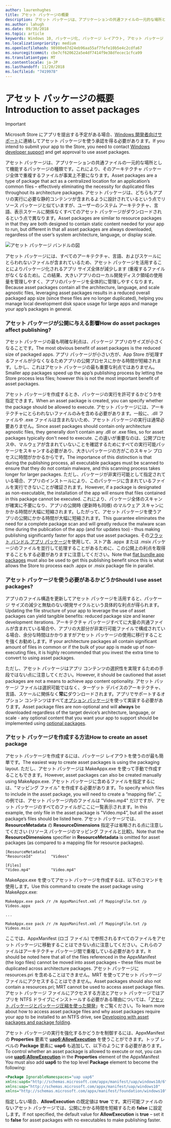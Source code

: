 ```yaml
---
author: laurenhughes
title: アセット パッケージの概要
description: アセット パッケージは、アプリケーションの共通ファイルの一元的な場所として機能するパッケージの種類です。これにより、そのアーキテクチャ パッケージ全体で重複するファイルが事実上不要になります。
ms.author: lahugh
ms.date: 09/30/2018
ms.topic: article
keywords: Windows 10, パッケージ化, パッケージ レイアウト, アセット パッケージ
ms.localizationpriority: medium
ms.openlocfilehash: 98980e67d24eb96aa55af7fefe10b5e4c2cdfa67
ms.sourcegitcommit: cbe7cf620622a5e4df7414f9e38dfecec1cfca99
ms.translationtype: MT
ms.contentlocale: ja-JP
ms.lasthandoff: 11/20/2018
ms.locfileid: "7419978"
---
```

# <a name="introduction-to-asset-packages"></a><span data-ttu-id="28968-104">アセット パッケージの概要</span><span class="sxs-lookup"><span data-stu-id="28968-104">Introduction to asset packages</span></span>

> [!IMPORTANT]
> <span data-ttu-id="28968-105">Microsoft Store にアプリを提出する予定がある場合、[Windows 開発者向けサポート](https://developer.microsoft.com/windows/support)に連絡してアセット パッケージを使う承認を得る必要があります。</span><span class="sxs-lookup"><span data-stu-id="28968-105">If you intend to submit your app to the Store, you need to contact [Windows developer support](https://developer.microsoft.com/windows/support) and get approval to use asset packages.</span></span>

<span data-ttu-id="28968-106">アセット パッケージは、アプリケーションの共通ファイルの一元的な場所として機能するパッケージの種類です。これにより、そのアーキテクチャ パッケージ全体で重複するファイルが事実上不要になります。</span><span class="sxs-lookup"><span data-stu-id="28968-106">Asset packages are a type of package that act as a centralized location for an application’s common files – effectively eliminating the necessity for duplicated files throughout its architecture packages.</span></span> <span data-ttu-id="28968-107">アセット パッケージは、どちらもアプリの実行に必要な静的コンテンツが含まれるように設計されているという点でリソース パッケージと似ていますが、ユーザーのシステム アーキテクチャ、言語、表示スケールに関係なくすべてのアセット パッケージがダウンロードされるという点で異なります。</span><span class="sxs-lookup"><span data-stu-id="28968-107">Asset packages are similar to resource packages in that they are both designed to contain static content needed for your app to run, but different in that all asset packages are always downloaded, regardless of the user’s system architecture, language, or display scale.</span></span>

![アセット パッケージ バンドルの図](images/primary-bundle.png)

<span data-ttu-id="28968-109">アセット パッケージには、すべてのアーキテクチャ、言語、およびスケールにとらわれないファイルが含まれているため、アセット パッケージを活用することによりパッケージ化されるアプリ サイズ全体が減少します (重複するファイルがなくなるため)。この結果、大きいアプリのローカル開発ディスク領域の使用量を管理しやすく、アプリのパッケージを全体的に管理しやすくなります。</span><span class="sxs-lookup"><span data-stu-id="28968-109">Because asset packages contain all the architecture, language, and scale agnostic files, leveraging asset packages results in a reduced overall packaged app size (since these files are no longer duplicated), helping you manage local development disk space usage for large apps and manage your app’s packages in general.</span></span> 

### <a name="how-do-asset-packages-affect-publishing"></a><span data-ttu-id="28968-110">アセット パッケージが公開に与える影響</span><span class="sxs-lookup"><span data-stu-id="28968-110">How do asset packages affect publishing?</span></span>
<span data-ttu-id="28968-111">アセット パッケージの最も明確な利点は、パッケージ アプリのサイズが小さくなることです。</span><span class="sxs-lookup"><span data-stu-id="28968-111">The most obvious benefit of asset packages is the reduced size of packaged apps.</span></span> <span data-ttu-id="28968-112">アプリ パッケージが小さい方が、App Store が処理するファイルが少なくなるためアプリの公開プロセスにかかる時間が短縮されます。しかし、これはアセット パッケージの最も重要な利点ではありません。</span><span class="sxs-lookup"><span data-stu-id="28968-112">Smaller app packages speed up the app’s publishing process by letting the Store process less files; however this is not the most important benefit of asset packages.</span></span>

<span data-ttu-id="28968-113">アセット パッケージを作成するとき、パッケージの実行を許可するかどうかを指定できます。</span><span class="sxs-lookup"><span data-stu-id="28968-113">When an asset package is created, you can specify whether the package should be allowed to execute.</span></span> <span data-ttu-id="28968-114">アセット パッケージには、アーキテクチャにとらわれないファイルのみを含める必要があります。一般に、.dll ファイルや .exe ファイルは含まれないため、アセット パッケージの実行は通常必要ありません。</span><span class="sxs-lookup"><span data-stu-id="28968-114">Since asset packages should contain only architecture agnostic files, they generally don't contain any .dll or .exe files, so for asset packages typically don't need to execute.</span></span> <span data-ttu-id="28968-115">この違いが重要なのは、公開プロセス中、マルウェアが含まれていないことを確認するためにすべての実行可能パッケージをスキャンする必要があり、大きいパッケージの方がこのスキャン プロセスに時間がかかるからです。</span><span class="sxs-lookup"><span data-stu-id="28968-115">The importance of this distinction is that during the publishing process, all executable packages must be scanned to ensure that they do not contain malware, and this scanning process takes longer for larger packages.</span></span> <span data-ttu-id="28968-116">ただし、パッケージが非実行可能として指定されている場合、アプリのインストールにより、このパッケージに含まれているファイルを実行できないことが確証されます。</span><span class="sxs-lookup"><span data-stu-id="28968-116">However, if a package is designated as non-executable, the installation of the app will ensure that files contained in this package cannot be executed.</span></span> <span data-ttu-id="28968-117">これにより、パッケージ全体のスキャンが確実に不要になり、アプリの公開時 (更新時も同様) のマルウェア スキャンにかかる時間が大幅に短縮されます。したがって、アセット パッケージを使うアプリの公開にかかる時間が大幅に短縮されます。</span><span class="sxs-lookup"><span data-stu-id="28968-117">This guarantee eliminates the need for a complete package scan and will greatly reduce the malware scan time during the publication of the app (and for updates too) - thus making publishing significantly faster for apps that use asset packages.</span></span> <span data-ttu-id="28968-118">その[フラット バンドル アプリ パッケージ](flat-bundles.md)を使用して、ストア各 .appx または .msix パッケージのファイルを並行して処理することがあるために、この公開上の利点を取得することもする必要がありますに注意してください。</span><span class="sxs-lookup"><span data-stu-id="28968-118">Note that [flat bundle app packages](flat-bundles.md) must also be used to get this publishing benefit since this is what allows the Store to process each .appx or .msix package file in parallel.</span></span> 


### <a name="should-i-use-asset-packages"></a><span data-ttu-id="28968-119">アセット パッケージを使う必要があるかどうか</span><span class="sxs-lookup"><span data-stu-id="28968-119">Should I use asset packages?</span></span>
<span data-ttu-id="28968-120">アプリのファイル構造を更新してアセット パッケージを活用すると、パッケージ サイズの減少と無駄のない開発サイクルという具体的な利点が得られます。</span><span class="sxs-lookup"><span data-stu-id="28968-120">Updating the file structure of your app to leverage the use of asset packages can yield tangible benefits: reduced package size and leaner development iterations.</span></span> <span data-ttu-id="28968-121">アーキテクチャ パッケージすべてに大量の共通ファイルが含まれている場合や、アプリの大部分が非実行可能ファイルで構成されている場合、余分な時間はかかりますがアセット パッケージの使用に移行することを強くお勧めします。</span><span class="sxs-lookup"><span data-stu-id="28968-121">If your architecture packages all contain significant amount of files in common or if the bulk of your app is made up of non-executing files, it is highly recommended that you invest the extra time to convert to using asset packages.</span></span>

<span data-ttu-id="28968-122">ただし、アセット パッケージはアプリ コンテンツの選択性を実現するための手段ではない点に注意してください。</span><span class="sxs-lookup"><span data-stu-id="28968-122">However, it should be cautioned that asset packages are not a means to achieve app content optionality.</span></span> <span data-ttu-id="28968-123">アセット パッケージ ファイルは選択可能ではなく、ターゲット デバイスのアーキテクチャ、言語、スケールに関係なく**常に**ダウンロードされます。アプリでサポートするオプション コンテンツはすべて[オプション パッケージ](optional-packages.md)を使って実装する必要があります。</span><span class="sxs-lookup"><span data-stu-id="28968-123">Asset package files are non-optional and will **always** be downloaded regardless of the target device’s architecture, language, or scale - any optional content that you want your app to support should be implemented using [optional packages](optional-packages.md).</span></span> 


### <a name="how-to-create-an-asset-package"></a><span data-ttu-id="28968-124">アセット パッケージを作成する方法</span><span class="sxs-lookup"><span data-stu-id="28968-124">How to create an asset package</span></span>
<span data-ttu-id="28968-125">アセット パッケージを作成するには、パッケージ レイアウトを使うのが最も簡単です。</span><span class="sxs-lookup"><span data-stu-id="28968-125">The easiest way to create asset packages is using the packaging layout.</span></span> <span data-ttu-id="28968-126">ただし、アセット パッケージは MakeAppx.exe を使って手動で作成することもできます。</span><span class="sxs-lookup"><span data-stu-id="28968-126">However, asset packages can also be created manually using MakeAppx.exe.</span></span> <span data-ttu-id="28968-127">アセット パッケージに含めるファイルを指定するには、"マッピング ファイル" を作成する必要があります。</span><span class="sxs-lookup"><span data-stu-id="28968-127">To specify which files to include in the asset package, you will need to create a “mapping file”.</span></span> <span data-ttu-id="28968-128">この例では、アセット パッケージ内のファイルは "Video.mp4" だけですが、アセット パッケージのすべてのファイルがここに一覧表示されます。</span><span class="sxs-lookup"><span data-stu-id="28968-128">In this example, the only file in the asset package is "Video.mp4”, but all the asset package’s files should be listed here.</span></span> <span data-ttu-id="28968-129">アセット パッケージでは、**ResourceMetadata** の **ResourceDimensions** 指定子は省略される点に注意してください (リソース パッケージのマッピング ファイルと比較)。</span><span class="sxs-lookup"><span data-stu-id="28968-129">Note that the **ResourceDimensions** specifier in **ResourceMetadata** is omitted for asset packages (as compared to a mapping file for resource packages).</span></span>

```example 
[ResourceMetadata]
"ResourceId"        "Videos"

[Files]
"Video.mp4"         "Video.mp4"
```

<span data-ttu-id="28968-130">MakeAppx.exe を使ってアセット パッケージを作成するは、以下のコマンドを使用します。</span><span class="sxs-lookup"><span data-stu-id="28968-130">Use this command to create the asset package using MakeAppx.exe:</span></span> 

```syntax 
MakeAppx.exe pack /r /m AppxManifest.xml /f MappingFile.txt /p Videos.appx

...

MakeAppx.exe pack /r /m AppxManifest.xml /f MappingFile.txt /p Videos.msix

```
<span data-ttu-id="28968-131">ここでは、AppxManifest (ロゴ ファイル) で参照されるすべてのファイルをアセット パッケージに移動することはできない点に注意してください。これらのファイルはアーキテクチャ パッケージ間で重複している必要があります。</span><span class="sxs-lookup"><span data-stu-id="28968-131">It should be noted here that all of the files referenced in the AppxManifest (the logo files) cannot be moved into asset packages – these files must be duplicated across architecture packages.</span></span> <span data-ttu-id="28968-132">アセット パッケージに resources.pri を含めることはできません。MRT を使ってアセット パッケージ ファイルにアクセスすることはできません。</span><span class="sxs-lookup"><span data-stu-id="28968-132">Asset packages should also not contain a resources.pri; MRT cannot be used to access asset package files.</span></span> <span data-ttu-id="28968-133">アセット パッケージ ファイルにアクセスする方法とアセット パッケージではアプリを NTFS ドライブにインストールする必要がある理由については、「[アセット パッケージとパッケージ圧縮を使った開発](Package-Folding.md)」をご覧ください。</span><span class="sxs-lookup"><span data-stu-id="28968-133">To learn more about how to access asset package files and why asset packages require your app to be installed to an NTFS drive, see [Developing with asset packages and package folding](Package-Folding.md).</span></span>

<span data-ttu-id="28968-134">アセット パッケージの実行を強化するかどうかを制御するには、AppxManifest の **Properties** 要素で **[uap6:AllowExecution](https://docs.microsoft.com/uwp/schemas/appxpackage/uapmanifestschema/element-uap6-allowexecution)** を使うことができます。トップ レベルの **Package** 要素に **uap6** も追加して、以下のようにする必要があります。</span><span class="sxs-lookup"><span data-stu-id="28968-134">To control whether an asset package is allowed to execute or not, you can use **[uap6:AllowExecution](https://docs.microsoft.com/uwp/schemas/appxpackage/uapmanifestschema/element-uap6-allowexecution)** in the **Properties** element of the AppxManifest You must also add **uap6** to the top level **Package** element to become the following:</span></span> 

```XML
<Package IgnorableNamespaces="uap uap6" 
xmlns:uap6="http://schemas.microsoft.com/appx/manifest/uap/windows10/6" 
xmlns:uap="http://schemas.microsoft.com/appx/manifest/uap/windows10" 
xmlns="http://schemas.microsoft.com/appx/manifest/foundation/windows10">
```

 <span data-ttu-id="28968-135">指定しない場合、**AllowExecution** の既定値は **true** です。実行可能ファイルのないアセット パッケージでは、公開にかかる時間を短縮するため **false** に設定します。</span><span class="sxs-lookup"><span data-stu-id="28968-135">If not specified, the default value for **AllowExecution** is **true** – set it to **false** for asset packages with no executables to make publishing faster.</span></span>  




